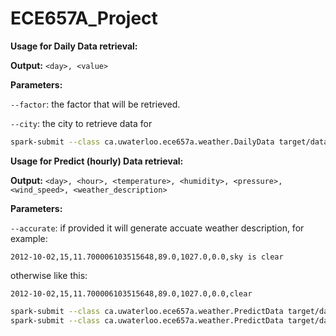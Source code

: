 # ECE657A_Project

**Usage for Daily Data retrieval:**

**Output:** `<day>, <value>`

**Parameters:**

`--factor`: the factor that will be retrieved.

`--city`: the city to retrieve data for

```bash
spark-submit --class ca.uwaterloo.ece657a.weather.DailyData target/datacleaning-1.0.jar --factor temperature --city Vancouver
```

**Usage for Predict (hourly) Data retrieval:**

**Output:** `<day>, <hour>, <temperature>, <humidity>, <pressure>, <wind_speed>, <weather_description>`

**Parameters:**

`--accurate`: if provided it will generate accuate weather description, for example:

`2012-10-02,15,11.700006103515648,89.0,1027.0,0.0,sky is clear`

otherwise like this:

`2012-10-02,15,11.700006103515648,89.0,1027.0,0.0,clear`

```bash
spark-submit --class ca.uwaterloo.ece657a.weather.PredictData target/datacleaning-1.0.jar --city Vancouver
spark-submit --class ca.uwaterloo.ece657a.weather.PredictData target/datacleaning-1.0.jar --city Vancouver --accurate
```



